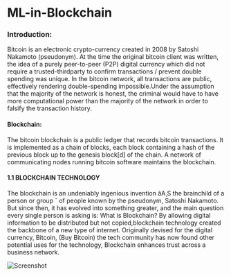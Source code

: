 # ML-in-Blockchain

### Introduction:

Bitcoin is an electronic crypto-currency created in 2008 by Satoshi Nakamoto (pseudonym). At
the time the original bitcoin client was written, the idea of a purely peer-to-peer (P2P) digital
currency which did not require a trusted-thirdparty to confirm transactions / prevent double
spending was unique. In the bitcoin network, all transactions are public, effectively rendering
double-spending impossible.Under the assumption that the majority of the network is honest,
the criminal would have to have more computational power than the majority of the network
in order to falsify the transaction history.
#### Blockchain:
The bitcoin blockchain is a public ledger that records bitcoin transactions.
It is implemented as a chain of blocks, each block containing a hash of the previous block
up to the genesis block[d] of the chain. A network of communicating nodes running bitcoin
software maintains the blockchain.
#### 1.1 BLOCKCHAIN TECHNOLOGY
The blockchain is an undeniably ingenious invention âA¸S the brainchild of a person or group ˘
of people known by the pseudonym, Satoshi Nakamoto. But since then, it has evolved into
something greater, and the main question every single person is asking is: What is Blockchain?
By allowing digital information to be distributed but not copied,blockchain technology created the backbone of a new type of internet. Originally devised for the digital currency, Bitcoin,
(Buy Bitcoin) the tech community has now found other potential uses for the technology,
Blockchain enhances trust across a business network.

![Screenshot](blockchain.png)
